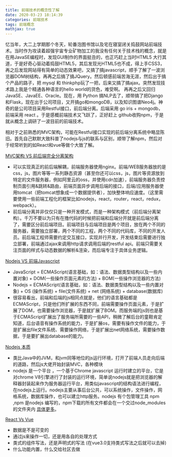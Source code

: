 ```yaml
---
title: 前端技术的概念性了解
date: 2020-03-23 18:14:39
categories: 前端技术
tags: 前端概念
mathjax: true
---
```


忆当年，大二上学期那个冬天，轮番泡图书馆以及宅在寝室闭关捣鼓网站前端技术。当时作为攻读着超强宇宙专业矿物加工的我没有任何关于技术栈的概念，就是在用JavaSE编程时，发现GUI制作的界面挺丑的，也正巧赶上当时HTML5 大行其道，于是好奇心驱动着捣鼓HTML5，其后发现光HTML5也不成，得上手CSS3，再之后发现网站得有简单的动态效果吧，又搞了搞javascript，顺手了解了一波浏览器DOM树结构，再再之后搞了搞JQuery。然后顿感前端苦海无涯，然后出于搞个产品的路子，把 mysql 和 thinkphp玩了一把，后来又搞了搞ajax。突然发现技术路上我是个精通各种语言的hello world的货色，难受啊。 <!--more-->再再之后又回归JavaSE、JavaEE、Oracle。现在，用 Python 搞NLP去了，顺带搞了把Django和Flask，现在出于公司项目，又开搞go和mongoDB，以及知识图谱Neo4j。神奇的是公司项目采用Restful接口，前后端分离。后端采用 go iris + mongodb，前端采用 react 。于是感概前端技术又飞跃了，正好赶上 github收购npm，于是就从概念上调研了一波目前的前端技术。

相对于之前熟悉的MVC架构，可能在Restful接口实现的前后端分离系统中略显陈旧。首先自己默默大致科普了nodejs与js的联系与区别，顺带了解npm，然后对于经常听到的如React和vue等做个大致了解。

[MVC架构 VS 前后端完全分离架构](https://www.cnblogs.com/nykuo/p/10967560.html)

* 可以实现真正的前后端解耦，前端服务器使用nginx。前端/WEB服务器放的是css，js，图片等等一系列静态资源（甚至你还可以css，js，图片等资源放到特定的文件服务器，例如阿里云的oss，并使用cdn加速），前端服务器负责控制页面引用&跳转&路由，前端页面异步调用后端的接口，后端/应用服务器使用tomcat（把tomcat想象成一个数据提供者），加快整体响应速度。（这里需要使用一些前端工程化的框架比如nodejs，react，router，react，redux，webpack）。
* 前后端分离并非仅仅只是一种开发模式，而是一种架构模式（前后端分离架构）。千万不要以为只有在撸代码的时候把前端和后端分开就是前后端分离了，需要区分前后端项目。前端项目与后端项目是两个项目，放在两个不同的服务器，需要独立部署，两个不同的工程，两个不同的代码库，不同的开发人员。前后端工程师需要约定交互接口，实现并行开发，开发结束后需要进行独立部署，前端通过ajax来调用http请求调用后端的restful api。前端只需要关注页面的样式与动态数据的解析&渲染，而后端专注于具体业务逻辑。

[Nodejs VS 前端Javascript](https://segmentfault.com/a/1190000006154835) 

* JavaScript = ECMAScript(语言基础，如：语法、数据类型结构以及一些内置对象) + DOM(一些操作页面元素的方法) + BOM(一些操作浏览器的方法)
* Nodejs = ECMAScript(语言基础，如：语法、数据类型结构以及一些内置对象) + OS (操作系统) + file(文件系统) + net (网络系统) + database(数据库)
* 很容易看出，前端和后端的js相同点就是，他们的语言基础都是ECMAScript，只是他们所扩展的东西不同，前端需要操作页面元素，于是扩展了DOM，也需要操作浏览器，于是就扩展了BOM。而服务端的js则也是基于ECMAScript扩展出了服务端所需要的一些API，稍微了解后台的童鞋肯定知道，后台语音有操作系统的能力，于是扩展os，需要有操作文件的能力，于是扩展出file文件系统、需要操作网络，于是扩展出net网络系统，需要操作数据，于是要扩展出database的能力。

[Nodejs 本质](https://blog.csdn.net/myKurt/article/details/79914078)

* 类比Java中的JVM，和jvm同等地位的js运行环境，打开了前端人员走向后端的道路，然后js大佬开始封装MVC，各种模块
* nodejs 是一个平台 ，一个基于Chrome javascript 运行时建立的平台，它是对chrome V8引擎进行了封装的运行环境，简单说nodejs就是把浏览器的解释器封装起来作为服务器运行平台，用类似javascript的结构语法进行编程，在nodejs上运行。nodejs主要从事后台公共，可以系统操作，文件操作，网格系统，数据库操作，也可以建立http服务。nodejs 有个包管理工具 npm ,npm 是nodejs 编写的，npm下载的所有文件都会在一个交过node_modules 的文件夹内 [具体更多](https://www.jianshu.com/p/293d99158846)。


[React Vs Vue](https://www.jianshu.com/p/b7cd52868e95?from=groupmessage)

* 数据是不是可变的
* 通过js来操作一切，还是用各自的处理方式
* 类式的组件写法，还是声明式的写法 (在vue3.0支持类式写法之后就可以去掉)
* 什么功能内置，什么交给社区去做



